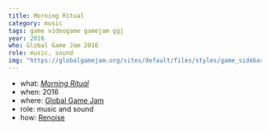 ```yaml
---
title: Morning Ritual
category: music
tags: game videogame gamejam ggj
year: 2016
who: Global Game Jam 2016
role: music, sound
img: "https://globalgamejam.org/sites/default/files/styles/game_sidebar__wide/public/game/featured_image/siezetheday.png"
---
```

* what: [_Morning Ritual_](http://globalgamejam.org/2016/games/seize-day)
* when: 2016
* where: [Global Game Jam](https://globalgamejam.org)
* role: music and sound
* how: [Renoise](https://renoise.com)
